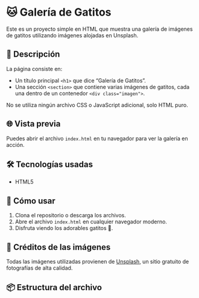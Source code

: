 # 🐱 Galería de Gatitos

Este es un proyecto simple en HTML que muestra una galería de imágenes de gatitos utilizando imágenes alojadas en Unsplash.

## 📄 Descripción

La página consiste en:

- Un título principal `<h1>` que dice “Galería de Gatitos”.
- Una sección `<section>` que contiene varias imágenes de gatitos, cada una dentro de un contenedor `<div class="imagen">`.

No se utiliza ningún archivo CSS o JavaScript adicional, solo HTML puro.

## 🌐 Vista previa

Puedes abrir el archivo `index.html` en tu navegador para ver la galería en acción.

## 🛠️ Tecnologías usadas

- HTML5

## 🚀 Cómo usar

1. Clona el repositorio o descarga los archivos.
2. Abre el archivo `index.html` en cualquier navegador moderno.
3. Disfruta viendo los adorables gatitos 🐾.

## 📸 Créditos de las imágenes

Todas las imágenes utilizadas provienen de [Unsplash](https://unsplash.com/), un sitio gratuito de fotografías de alta calidad.

## 📦 Estructura del archivo

